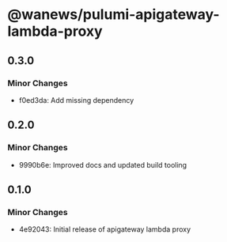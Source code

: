 # @wanews/pulumi-apigateway-lambda-proxy

## 0.3.0

### Minor Changes

- f0ed3da: Add missing dependency

## 0.2.0

### Minor Changes

- 9990b6e: Improved docs and updated build tooling

## 0.1.0

### Minor Changes

- 4e92043: Initial release of apigateway lambda proxy
